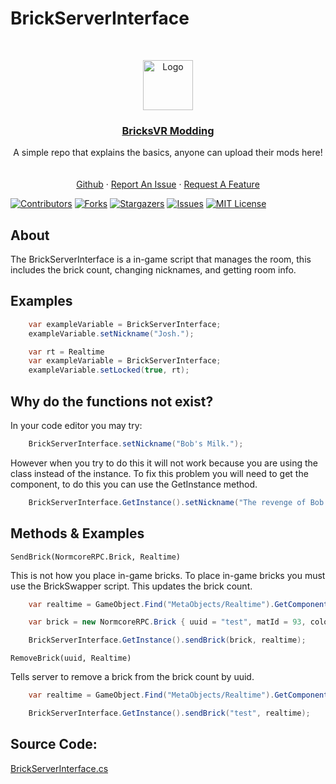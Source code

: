 # BrickServerInterface
<br />
<p align="center">
<a href="https://github.com/BricksVR-Modding/BricksVR-Modding-Guide">
    <img src="https://avatars.githubusercontent.com/u/94014912?s=200&v=4" alt="Logo" width="80" height="80">
  </a>
  <h3 align="center"><u>BricksVR Modding</u></h3>

  <p align="center">
    A simple repo that explains the basics, anyone can upload their mods here!
    <br />
    <br />
    <br />
    <a href="https://github.com/zakmasood/BricksVRModding">Github</a>
    ·
    <a href="https://github.com/zakmasood/BricksVRModding/issues/new">Report An Issue</a>
    ·
    <a href="https://github.com/zakmasood/BricksVRModding/issues/new">Request A Feature</a>
  </p>
</p>

  [![Contributors][contributors-shield]][contributors-url]
  [![Forks][forks-shield]][forks-url]
  [![Stargazers][stars-shield]][stars-url]
  [![Issues][issues-shield]][issues-url]
  [![MIT License][license-shield]][license-url]
## About

The BrickServerInterface is a in-game script that manages the room, this includes the brick count, changing nicknames, and getting room info.

## Examples

```cs
    var exampleVariable = BrickServerInterface;
    exampleVariable.setNickname("Josh.");
```
```cs
    var rt = Realtime
    var exampleVariable = BrickServerInterface;
    exampleVariable.setLocked(true, rt);
```

## Why do the functions not exist?
In your code editor you may try:
```cs
    BrickServerInterface.setNickname("Bob's Milk.");
```
However when you try to do this it will not work because you are using the class instead of the instance. To fix this problem you will need to get the component, to do this you can use the GetInstance method.
```cs
    BrickServerInterface.GetInstance().setNickname("The revenge of Bob.")
```

## Methods & Examples

`SendBrick(NormcoreRPC.Brick, Realtime)`

This is not how you place in-game bricks. To place in-game bricks you must use the BrickSwapper script. This updates the brick count.
```cs
    var realtime = GameObject.Find("MetaObjects/Realtime").GetComponent<Realtime>();

    var brick = new NormcoreRPC.Brick { uuid = "test", matId = 93, color = 23, type = "2x2", pos = new Vector3(0, 0, 0), rot = new Quaternion(0f, 0f, 0f, 0f), usingNewColor = false, headClientId = -1, usingHeadStuff = true };

    BrickServerInterface.GetInstance().sendBrick(brick, realtime);
```

`RemoveBrick(uuid, Realtime)`

Tells server to remove a brick from the brick count by uuid.
```cs
    var realtime = GameObject.Find("MetaObjects/Realtime").GetComponent<Realtime>();

    BrickServerInterface.GetInstance().sendBrick("test", realtime);
```

## Source Code:
[BrickServerInterface.cs](https://github.com/d12/bricksvr-game/blob/main/Assets/Scripts/BrickServerInterface.cs)

[contributors-shield]: https://img.shields.io/github/contributors/zakmasood/BricksVRModding.svg?style=for-the-badge
[contributors-url]: https://github.com/zakmasood/BricksVRModding/graphs/contributors
[forks-shield]: https://img.shields.io/github/forks/zakmasood/BricksVRModding.svg?style=for-the-badge
[forks-url]: https://github.com/https://github.com/zakmasood/BricksVRModding/network/members
[stars-shield]: https://img.shields.io/github/stars/zakmasood/BricksVRModding.svg?style=for-the-badge
[stars-url]: https://github.com/zakmasood/BricksVRModdingstargazers
[issues-shield]: https://img.shields.io/github/issues/zakmasood/BricksVRModding.svg?style=for-the-badge
[issues-url]: https://github.com/zakmasood/BricksVRModding
[license-shield]: https://img.shields.io/github/license/zakmasood/BricksVRModding.svg?style=for-the-badge
[license-url]: https://github.com/zakmasood/BricksVRModding/blob/main/LICENSE
